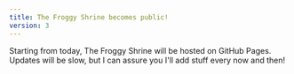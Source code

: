 ```yaml
---
title: The Froggy Shrine becomes public!
version: 3
---
```

Starting from today, The Froggy Shrine will be hosted on GitHub Pages. Updates will be slow, but I can assure you I'll add stuff every now and then!
